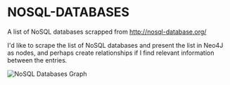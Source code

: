 # NOSQL-DATABASES
A list of NoSQL databases scrapped from http://nosql-database.org/

I'd like to scrape the list of NoSQL databases and present the list in Neo4J as nodes, and perhaps create relationships if I find relevant information between the entries.

![NoSQL Databases Graph](http://denizkumsal.com/wp-content/uploads/2015/12/category-database-relationship.gif "NoSQL Databases Graph")

